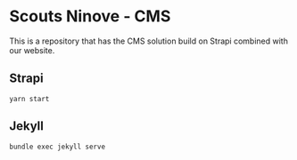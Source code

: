 # Scouts Ninove - CMS 

This is a repository that has the CMS solution build on Strapi combined with our website.

## Strapi
    yarn start
## Jekyll
    bundle exec jekyll serve

